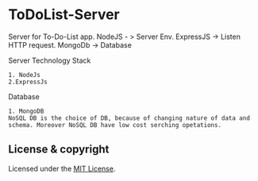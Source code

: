 # ToDoList-Server

Server for To-Do-List app. 
NodeJS - > Server Env.
ExpressJS -> Listen HTTP request.
MongoDb -> Database

Server Technology Stack
````
1. NodeJs
2.ExpressJs
````
Database
````
1. MongoDB
NoSQL DB is the choice of DB, because of changing nature of data and schema. Moreover NoSQL DB have low cost serching opetations.
````
## License & copyright

Licensed under the [MIT License](LICENSE).

